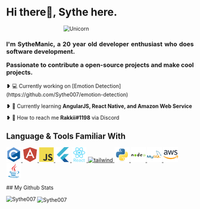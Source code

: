 # Hi there👋, Sythe here. 
<p><img align="right" width=350px alt="Unicorn" src="https://c.tenor.com/GN73MKBawZYAAAAi/busy-cute.gif" /></p>
<p>&nbsp;<h3 align="justify">I'm SytheManic, a 20 year old developer enthusiast who does software development. </p>
Passionate to contribute a open-source projects and make cool projects.</h3>
❥ 💻 Currently working on [Emotion Detection](https://github.com/Sythe007/emotion-detection) 

❥ 📝 Currently learning **AngularJS, React Native, and Amazon Web Service**

❥ 💬 How to reach me **Rakkii#1198** via Discord
<br>
## Language & Tools Familiar With
<p align="left">
       <a href="#" target="_blank"> <img src="https://github.com/devicons/devicon/blob/master/icons/c/c-original.svg" alt="C" width="40" height="40"/> </a>
     <a href="https://angular.io/" target="_blank"> <img src="https://github.com/devicons/devicon/blob/master/icons/angularjs/angularjs-plain.svg" alt="AngularJS" width="40" height="40"/> </a> 
        <a href="https://developer.mozilla.org/en-US/docs/Web/JavaScript" target="_blank"> <img src="https://raw.githubusercontent.com/devicons/devicon/master/icons/javascript/javascript-original.svg" alt="javascript" width="40" height="40"/> </a>
    <a href="https://flutter.dev/" target="_blank"> <img src="https://github.com/devicons/devicon/blob/master/icons/flutter/flutter-original.svg" alt="flutter" width="40" height="40"/> </a>
      <a href="https://reactjs.org/" target="_blank"> <img src="https://raw.githubusercontent.com/devicons/devicon/master/icons/react/react-original-wordmark.svg" alt="react" width="40" height="40"/> </a>
    <a href="https://tailwindcss.com/" target="_blank"> <img src="https://www.vectorlogo.zone/logos/tailwindcss/tailwindcss-icon.svg" alt="tailwind" width="40" height="40"/> </a>
    <a href="https://www.python.org" target="_blank"> <img src="https://raw.githubusercontent.com/devicons/devicon/master/icons/python/python-original.svg" alt="python" width="40" height="40"/> </a>
      <a href="https://nodejs.org" target="_blank"> <img src="https://raw.githubusercontent.com/devicons/devicon/master/icons/nodejs/nodejs-original-wordmark.svg" alt="nodejs" width="40" height="40"/> </a>
       <a href="https://www.mysql.com/" target="_blank"> <img src="https://github.com/devicons/devicon/blob/master/icons/mysql/mysql-original-wordmark.svg" alt="mysql" width="40" height="40"/> </a>
     <a href="https://aws.amazon.com/" target="_blank"> <img src="https://github.com/devicons/devicon/blob/master/icons/amazonwebservices/amazonwebservices-original-wordmark.svg" alt="AWS" width="40" height="40"/> </a>
     <a href="https://www.java.com/en/" target="_blank"> <img src="https://github.com/devicons/devicon/blob/master/icons/java/java-original.svg" alt="Java" width="40" height="40"/> </a>
</p>
## My Github Stats
<p align="center">
<p><img align="left" src="https://github-readme-stats.vercel.app/api?username=Sythe007&show_icons=true&theme=tokyonight&line_height=27" alt="Sythe007" /></p>
<p>&nbsp;<img align="center" src="https://github-readme-stats.vercel.app/api/top-langs/?username=Sythe007&langs_count=6&theme=tokyonight&layout=compact" alt="Sythe007" width="410" />
</p>
